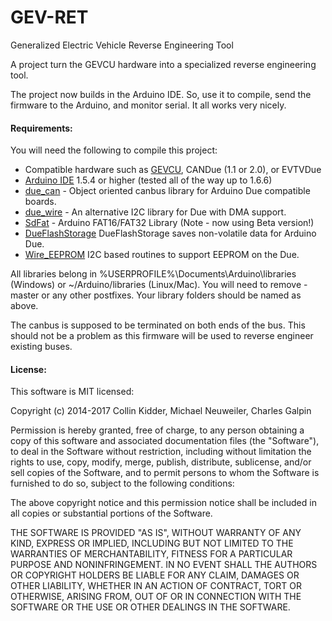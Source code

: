 GEV-RET
=======

Generalized Electric Vehicle Reverse Engineering Tool

A project turn the GEVCU hardware into a specialized reverse engineering tool.

The project now builds in the Arduino IDE. So, use it to compile, send the firmware to the Arduino, and monitor serial. It all works very nicely.

#### Requirements:

You will need the following to compile this project:

- Compatible hardware such as [GEVCU](http://store.evtv.me/proddetail.php?prod=gevcu&cat=28), CANDue (1.1 or 2.0), or EVTVDue
- [Arduino IDE](https://www.arduino.cc/en/Main/Software) 1.5.4 or higher (tested all of the way up to 1.6.6)
- [due_can](https://github.com/collin80/due_can) - Object oriented canbus library for Arduino Due compatible boards.
- [due_wire](https://github.com/collin80/due_wire) - An alternative I2C library for Due with DMA support.
- [SdFat](https://github.com/collin80/SdFat-beta) - Arduino FAT16/FAT32 Library (Note - now using Beta version!)
- [DueFlashStorage](https://github.com/collin80/DueFlashStorage) DueFlashStorage saves non-volatile data for Arduino Due.
- [Wire_EEPROM](https://github.com/collin80/Wire_EEPROM) I2C based routines to support EEPROM on the Due.

All libraries belong in %USERPROFILE%\Documents\Arduino\libraries (Windows) or ~/Arduino/libraries (Linux/Mac).
You will need to remove -master or any other postfixes. Your library folders should be named as above.

The canbus is supposed to be terminated on both ends of the bus. This should not be a problem as this firmware will be used to reverse engineer existing buses.

#### License:

This software is MIT licensed:

Copyright (c) 2014-2017 Collin Kidder, Michael Neuweiler, Charles Galpin

Permission is hereby granted, free of charge, to any person obtaining
a copy of this software and associated documentation files (the
"Software"), to deal in the Software without restriction, including
without limitation the rights to use, copy, modify, merge, publish,
distribute, sublicense, and/or sell copies of the Software, and to
permit persons to whom the Software is furnished to do so, subject to
the following conditions:

The above copyright notice and this permission notice shall be included
in all copies or substantial portions of the Software.

THE SOFTWARE IS PROVIDED "AS IS", WITHOUT WARRANTY OF ANY KIND,
EXPRESS OR IMPLIED, INCLUDING BUT NOT LIMITED TO THE WARRANTIES OF
MERCHANTABILITY, FITNESS FOR A PARTICULAR PURPOSE AND NONINFRINGEMENT.
IN NO EVENT SHALL THE AUTHORS OR COPYRIGHT HOLDERS BE LIABLE FOR ANY
CLAIM, DAMAGES OR OTHER LIABILITY, WHETHER IN AN ACTION OF CONTRACT,
TORT OR OTHERWISE, ARISING FROM, OUT OF OR IN CONNECTION WITH THE
SOFTWARE OR THE USE OR OTHER DEALINGS IN THE SOFTWARE.


